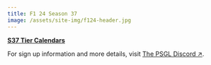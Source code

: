 ```yaml
---
title: F1 24 Season 37
image: /assets/site-img/f124-header.jpg
---
```


**[S37 Tier Calendars](/f1/calendar)**

For sign up information and more details, visit <a href="https://premiersimgl.com/discord" title="Sign-up on Discord" rel="noopener" target="_blank">The PSGL Discord&nbsp;↗</a>.